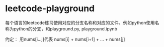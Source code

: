 # leetcode-playground

每个语言的leetcode练习使用对应的分支名称和对应的文件。例如python使用名称为python的分支，和playground.py, playground.ipynb

约定： 用nums[i...j]代表 nums[i] + nums[i+1] + ... + nums[j]


